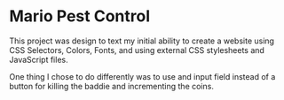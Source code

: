 Mario Pest Control  
====================

This project was design to text my initial ability to create a website using CSS Selectors, Colors, Fonts, and using
external CSS stylesheets and JavaScript files.

One thing I chose to do differently was to use and input field instead of a button for killing the baddie and
incrementing the coins.
